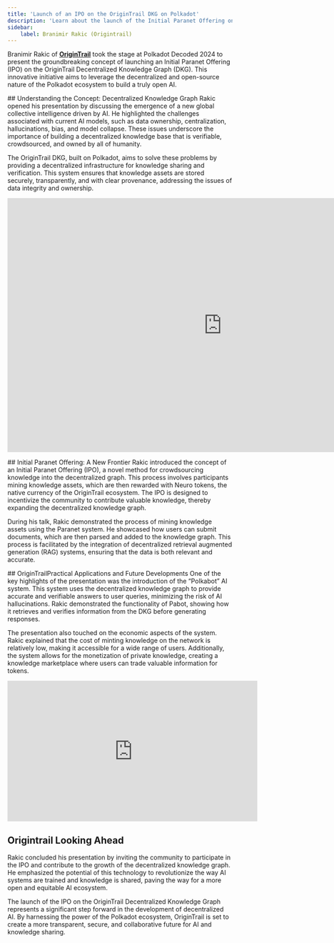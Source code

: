 ```yaml
---
title: 'Launch of an IPO on the OriginTrail DKG on Polkadot'
description: 'Learn about the launch of the Initial Paranet Offering on OriginTrail Decentralized Knowledge Graph at Polkadot Decoded 2024.'
sidebar:
    label: Branimir Rakic (Origintrail)
---
```

Branimir Rakic of [**OriginTrail**](https://dablock.com/dapps/neuroweb/) took the stage at Polkadot Decoded 2024 to present the groundbreaking concept of launching an Initial Paranet Offering (IPO) on the OriginTrail Decentralized Knowledge Graph (DKG). This innovative initiative aims to leverage the decentralized and open-source nature of the Polkadot ecosystem to build a truly open AI.

## Understanding the Concept: Decentralized Knowledge Graph
Rakic opened his presentation by discussing the emergence of a new global collective intelligence driven by AI. He highlighted the challenges associated with current AI models, such as data ownership, centralization, hallucinations, bias, and model collapse. These issues underscore the importance of building a decentralized knowledge base that is verifiable, crowdsourced, and owned by all of humanity.

The OriginTrail DKG, built on Polkadot, aims to solve these problems by providing a decentralized infrastructure for knowledge sharing and verification. This system ensures that knowledge assets are stored securely, transparently, and with clear provenance, addressing the issues of data integrity and ownership.

<iframe allowfullscreen="true" frameborder="0" height="569" mozallowfullscreen="true" src="https://docs.google.com/presentation/d/e/2PACX-1vS5nGxzQdDhOZ_bXKGSNwLvIZyk4RqomWdhA2Gj8LZyQy6wCKkhd2mrlJ5FaDCXFVJVuqQuhFRmz7UY/embed?start=false&loop=false&delayms=60000" webkitallowfullscreen="true" width="960"></iframe>

## Initial Paranet Offering: A New Frontier
Rakic introduced the concept of an Initial Paranet Offering (IPO), a novel method for crowdsourcing knowledge into the decentralized graph. This process involves participants mining knowledge assets, which are then rewarded with Neuro tokens, the native currency of the OriginTrail ecosystem. The IPO is designed to incentivize the community to contribute valuable knowledge, thereby expanding the decentralized knowledge graph.

During his talk, Rakic demonstrated the process of mining knowledge assets using the Paranet system. He showcased how users can submit documents, which are then parsed and added to the knowledge graph. This process is facilitated by the integration of decentralized retrieval augmented generation (RAG) systems, ensuring that the data is both relevant and accurate.

## OriginTrailPractical Applications and Future Developments
One of the key highlights of the presentation was the introduction of the “Polkabot” AI system. This system uses the decentralized knowledge graph to provide accurate and verifiable answers to user queries, minimizing the risk of AI hallucinations. Rakic demonstrated the functionality of Pabot, showing how it retrieves and verifies information from the DKG before generating responses.

The presentation also touched on the economic aspects of the system. Rakic explained that the cost of minting knowledge on the network is relatively low, making it accessible for a wide range of users. Additionally, the system allows for the monetization of private knowledge, creating a knowledge marketplace where users can trade valuable information for tokens.

<iframe allow="accelerometer; autoplay; clipboard-write; encrypted-media; gyroscope; picture-in-picture; web-share" allowfullscreen="" frameborder="0" height="315" referrerpolicy="strict-origin-when-cross-origin" src="https://www.youtube.com/embed/kgCnQx2PKfA?si=84u9nz_5rsrIFz_z" title="YouTube video player" width="560"></iframe>

## Origintrail Looking Ahead
Rakic concluded his presentation by inviting the community to participate in the IPO and contribute to the growth of the decentralized knowledge graph. He emphasized the potential of this technology to revolutionize the way AI systems are trained and knowledge is shared, paving the way for a more open and equitable AI ecosystem.

The launch of the IPO on the OriginTrail Decentralized Knowledge Graph represents a significant step forward in the development of decentralized AI. By harnessing the power of the Polkadot ecosystem, OriginTrail is set to create a more transparent, secure, and collaborative future for AI and knowledge sharing.